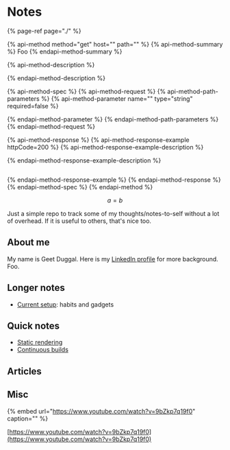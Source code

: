 # Notes

{% page-ref page="./" %}

{% api-method method="get" host="" path="" %}
{% api-method-summary %}
Foo
{% endapi-method-summary %}

{% api-method-description %}

{% endapi-method-description %}

{% api-method-spec %}
{% api-method-request %}
{% api-method-path-parameters %}
{% api-method-parameter name="" type="string" required=false %}

{% endapi-method-parameter %}
{% endapi-method-path-parameters %}
{% endapi-method-request %}

{% api-method-response %}
{% api-method-response-example httpCode=200 %}
{% api-method-response-example-description %}

{% endapi-method-response-example-description %}

```

```
{% endapi-method-response-example %}
{% endapi-method-response %}
{% endapi-method-spec %}
{% endapi-method %}

$$
a = b
$$

Just a simple repo to track some of my thoughts/notes-to-self without a lot of overhead. If it is useful to others, that's nice too.

## About me

My name is Geet Duggal. Here is my [LinkedIn profile](https://github.com/geetduggal/notes/tree/719c78ec43b358c4b532992f56aa2f07246fae48/www.linkedin.com/in/geet-duggal-14321330/README.md) for more background.   Foo.

## Longer notes

* [Current setup](current-setup.md#transportation): habits and gadgets

## Quick notes

* [Static rendering](continuous-builds/static-rendering.md)
* [Continuous builds](continuous-builds/)

## Articles

## Misc

{% embed url="https://www.youtube.com/watch?v=9bZkp7q19f0" caption="" %}

[https://www.youtube.com/watch?v=9bZkp7q19f0](https://www.youtube.com/watch?v=9bZkp7q19f0)

